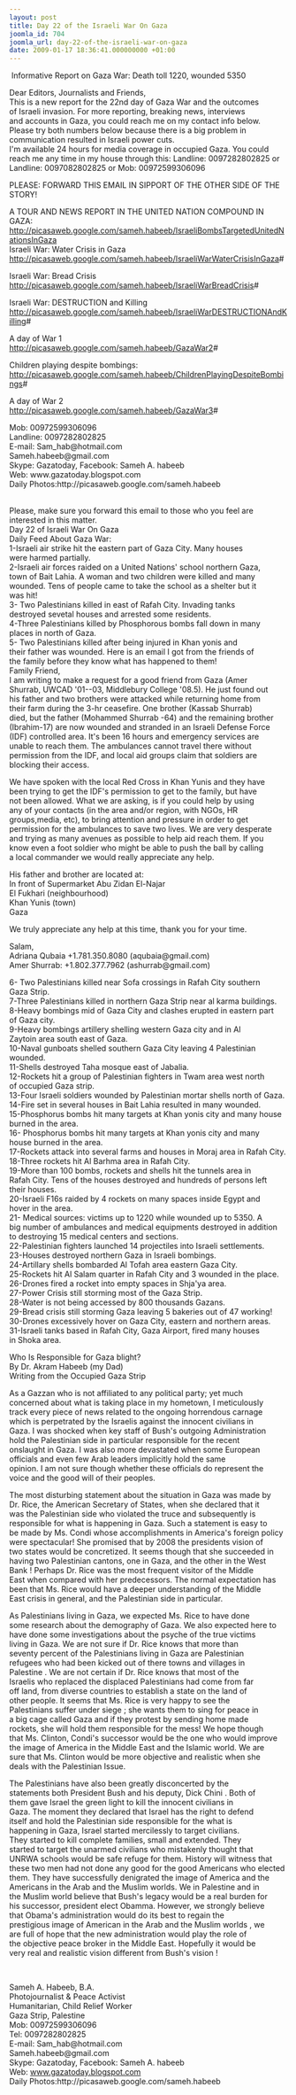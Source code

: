 ```yaml
---
layout: post
title: Day 22 of the Israeli War On Gaza
joomla_id: 704
joomla_url: day-22-of-the-israeli-war-on-gaza
date: 2009-01-17 18:36:41.000000000 +01:00
---
```

<p> Informative Report on Gaza War: Death toll 1220, wounded 5350</p>

<p>Dear Editors, Journalists and Friends,<br />This is a new report for the 22nd day of Gaza War and the outcomes<br />of Israeli invasion. For more reporting, breaking news, interviews<br />and accounts in Gaza, you could reach me on my contact info below.<br />Please try both numbers below because there is a big problem in<br />communication resulted in Israeli power cuts.<br />I'm available 24 hours for media coverage in occupied Gaza. You could<br />reach me any time in my house through this: Landline: 0097282802825 or<br />Landline: 0097082802825 or Mob: 00972599306096</p>
<p>PLEASE: FORWARD THIS EMAIL IN SIPPORT OF THE OTHER SIDE OF THE STORY!</p>
<p>A TOUR AND NEWS REPORT IN THE UNITED NATION COMPOUND IN GAZA:<br /><a href="http://picasaweb.google.com/sameh.habeeb/IsraeliBombsTargetedUnitedNationsInGaza">http://picasaweb.google.com/sameh.habeeb/IsraeliBombsTargetedUnitedNationsInGaza</a> <br />Israeli War: Water Crisis in Gaza<br /><a href="http://picasaweb.google.com/sameh.habeeb/IsraeliWarWaterCrisisInGaza">http://picasaweb.google.com/sameh.habeeb/IsraeliWarWaterCrisisInGaza</a>#</p>
<p>Israeli War: Bread Crisis<br /><a href="http://picasaweb.google.com/sameh.habeeb/IsraeliWarBreadCrisis">http://picasaweb.google.com/sameh.habeeb/IsraeliWarBreadCrisis</a>#</p>
<p>Israeli War: DESTRUCTION and Killing<br /><a href="http://picasaweb.google.com/sameh.habeeb/IsraeliWarDESTRUCTIONAndKilling">http://picasaweb.google.com/sameh.habeeb/IsraeliWarDESTRUCTIONAndKilling</a>#</p>
<p>A day of War 1<br /><a href="http://picasaweb.google.com/sameh.habeeb/GazaWar2">http://picasaweb.google.com/sameh.habeeb/GazaWar2</a>#</p>
<p>Children playing despite bombings:<br /><a href="http://picasaweb.google.com/sameh.habeeb/ChildrenPlayingDespiteBombings">http://picasaweb.google.com/sameh.habeeb/ChildrenPlayingDespiteBombings</a>#</p>
<p>A day of War 2<br /><a href="http://picasaweb.google.com/sameh.habeeb/GazaWar3">http://picasaweb.google.com/sameh.habeeb/GazaWar3</a>#</p>
<p>Mob: 00972599306096<br />Landline: 0097282802825<br />E-mail: Sam_hab@hotmail.com<br />Sameh.habeeb@gmail.com<br />Skype: Gazatoday, Facebook: Sameh A. habeeb<br />Web: www.gazatoday.blogspot.com<br />Daily Photos:http://picasaweb.google.com/sameh.habeeb</p>
<p><br />Please, make sure you forward this email to those who you feel are<br />interested in this matter.<br />Day 22 of Israeli War On Gaza<br />Daily Feed About Gaza War:<br />1-Israeli air strike hit the eastern part of Gaza City. Many houses<br />were harmed partially.<br />2-Israeli air forces raided on a United Nations' school northern Gaza,<br />town of Bait Lahia. A woman and two children were killed and many<br />wounded. Tens of people came to take the school as a shelter but it<br />was hit!<br />3- Two Palestinians killed in east of Rafah City. Invading tanks<br />destroyed sevetal houses and arrested some residents.<br />4-Three Palestinians killed by Phosphorous bombs fall down in many<br />places in north of Gaza.<br />5- Two Palestinians killed after being injured in Khan yonis and<br />their father was wounded. Here is an email I got from the friends of<br />the family before they know what has happened to them!<br />Family Friend,<br />I am writing to make a request for a good friend from Gaza (Amer<br />Shurrab, UWCAD '01--03, Middlebury College '08.5). He just found out<br />his father and two brothers were attacked while returning home from<br />their farm during the 3-hr ceasefire. One brother (Kassab Shurrab)<br />died, but the father (Mohammed Shurrab -64) and the remaining brother<br />(Ibrahim-17) are now wounded and stranded in an Israeli Defense Force<br />(IDF) controlled area. It's been 16 hours and emergency services are<br />unable to reach them. The ambulances cannot travel there without<br />permission from the IDF, and local aid groups claim that soldiers are<br />blocking their access.</p>
<p>We have spoken with the local Red Cross in Khan Yunis and they have<br />been trying to get the IDF's permission to get to the family, but have<br />not been allowed. What we are asking, is if you could help by using<br />any of your contacts (in the area and/or region, with NGOs, HR<br />groups,media, etc), to bring attention and pressure in order to get<br />permission for the ambulances to save two lives. We are very desperate<br />and trying as many avenues as possible to help aid reach them. If you<br />know even a foot soldier who might be able to push the ball by calling<br />a local commander we would really appreciate any help.</p>
<p>His father and brother are located at:<br />In front of Supermarket Abu Zidan El-Najar<br />El Fukhari (neighbourhood)<br />Khan Yunis (town)<br />Gaza</p>
<p>We truly appreciate any help at this time, thank you for your time.</p>
<p>Salam,<br />Adriana Qubaia +1.781.350.8080 (aqubaia@gmail.com)<br />Amer Shurrab: +1.802.377.7962 (ashurrab@gmail.com)</p>
<p>6- Two Palestinians killed near Sofa crossings in Rafah City southern<br />Gaza Strip.<br />7-Three Palestinians killed in northern Gaza Strip near al karma buildings.<br />8-Heavy bombings mid of Gaza City and clashes erupted in eastern part<br />of Gaza city.<br />9-Heavy bombings artillery shelling western Gaza city and in Al<br />Zaytoin area south east of Gaza.<br />10-Naval gunboats shelled southern Gaza City leaving 4 Palestinian wounded.<br />11-Shells destroyed Taha mosque east of Jabalia.<br />12-Rockets hit a group of Palestinian fighters in Twam area west north<br />of occupied Gaza strip.<br />13-Four Israeli soldiers wounded by Palestinian mortar shells north of Gaza.<br />14-Fire set in several houses in Bait Lahia resulted in many wounded.<br />15-Phosphorus bombs hit many targets at Khan yonis city and many house<br />burned in the area.<br />16- Phosphorus bombs hit many targets at Khan yonis city and many<br />house burned in the area.<br />17-Rockets attack into several farms and houses in Moraj area in Rafah City.<br />18-Three rockets hit Al Barhma area in Rafah City.<br />19-More than 100 bombs, rockets and shells hit the tunnels area in<br />Rafah City. Tens of the houses destroyed and hundreds of persons left<br />their houses.<br />20-Israeli F16s raided by 4 rockets on many spaces inside Egypt and<br />hover in the area.<br />21- Medical sources: victims up to 1220 while wounded up to 5350. A<br />big number of ambulances and medical equipments destroyed in addition<br />to destroying 15 medical centers and sections.<br />22-Palestinian fighters launched 14 projectiles into Israeli settlements.<br />23-Houses destroyed northern Gaza in Israeli bombings.<br />24-Artillary shells bombarded Al Tofah area eastern Gaza City.<br />25-Rockets hit Al Salam quarter in Rafah City and 3 wounded in the place.<br />26-Drones fired a rocket into empty spaces in Shja'ya area.<br />27-Power Crisis still storming most of the Gaza Strip.<br />28-Water is not being accessed by 800 thousands Gazans.<br />29-Bread crisis still storming Gaza leaving 5 bakeries out of 47 working!<br />30-Drones excessively hover on Gaza City, eastern and northern areas.<br />31-Israeli tanks based in Rafah City, Gaza Airport, fired many houses<br />in Shoka area.</p>
<p>Who Is Responsible for Gaza blight?<br />By Dr. Akram Habeeb (my Dad)<br />Writing from the Occupied Gaza Strip</p>
<p>As a Gazzan who is not affiliated to any political party; yet much<br />concerned about what is taking place in my hometown, I meticulously<br />track every piece of news related to the ongoing horrendous carnage<br />which is perpetrated by the Israelis against the innocent civilians in<br />Gaza. I was shocked when key staff of Bush's outgoing Administration<br />hold the Palestinian side in particular responsible for the recent<br />onslaught in Gaza. I was also more devastated when some European<br />officials and even few Arab leaders implicitly hold the same<br />opinion. I am not sure though whether these officials do represent the<br />voice and the good will of their peoples.</p>
<p>The most disturbing statement about the situation in Gaza was made by<br />Dr. Rice, the American Secretary of States, when she declared that it<br />was the Palestinian side who violated the truce and subsequently is<br />responsible for what is happening in Gaza. Such a statement is easy to<br />be made by Ms. Condi whose accomplishments in America's foreign policy<br />were spectacular! She promised that by 2008 the presidents vision of<br />two states would be concretized. It seems though that she succeeded in<br />having two Palestinian cantons, one in Gaza, and the other in the West<br />Bank ! Perhaps Dr. Rice was the most frequent visitor of the Middle<br />East when compared with her predecessors. The normal expectation has<br />been that Ms. Rice would have a deeper understanding of the Middle<br />East crisis in general, and the Palestinian side in particular.</p>
<p>As Palestinians living in Gaza, we expected Ms. Rice to have done<br />some research about the demography of Gaza. We also expected here to<br />have done some investigations about the psyche of the true victims<br />living in Gaza. We are not sure if Dr. Rice knows that more than<br />seventy percent of the Palestinians living in Gaza are Palestinian<br />refugees who had been kicked out of there towns and villages in<br />Palestine . We are not certain if Dr. Rice knows that most of the<br />Israelis who replaced the displaced Palestinians had come from far<br />off land, from diverse countries to establish a state on the land of<br />other people. It seems that Ms. Rice is very happy to see the<br />Palestinians suffer under siege ; she wants them to sing for peace in<br />a big cage called Gaza and if they protest by sending home made<br />rockets, she will hold them responsible for the mess! We hope though<br />that Ms. Clinton, Condi's successor would be the one who would improve<br />the image of America in the Middle East and the Islamic world. We are<br />sure that Ms. Clinton would be more objective and realistic when she<br />deals with the Palestinian Issue.</p>
<p>The Palestinians have also been greatly disconcerted by the<br />statements both President Bush and his deputy, Dick Chini . Both of<br />them gave Israel the green light to kill the innocent civilians in<br />Gaza. The moment they declared that Israel has the right to defend<br />itself and hold the Palestinian side responsible for the what is<br />happening in Gaza, Israel started mercilessly to target civilians.<br />They started to kill complete families, small and extended. They<br />started to target the unarmed civilians who mistakenly thought that<br />UNRWA schools would be safe refuge for them. History will witness that<br />these two men had not done any good for the good Americans who elected<br />them. They have successfully denigrated the image of America and the<br />Americans in the Arab and the Muslim worlds. We in Palestine and in<br />the Muslim world believe that Bush's legacy would be a real burden for<br />his successor, president elect Obamma. However, we strongly believe<br />that Obama's administration would do its best to regain the<br />prestigious image of American in the Arab and the Muslim worlds , we<br />are full of hope that the new administration would play the role of<br />the objective peace broker in the Middle East. Hopefully it would be<br />very real and realistic vision different from Bush's vision !</p>
<p> </p>
<p>Sameh A. Habeeb, B.A.<br />Photojournalist & Peace Activist<br />Humanitarian, Child Relief Worker<br />Gaza Strip, Palestine<br />Mob: 00972599306096<br />Tel: 0097282802825<br />E-mail: Sam_hab@hotmail.com<br />Sameh.habeeb@gmail.com<br />Skype: Gazatoday, Facebook: Sameh A. habeeb<br />Web: <a href="http://www.gazatoday.blogspot.com">www.gazatoday.blogspot.com</a> <br />Daily Photos:http://picasaweb.google.com/sameh.habeeb</p>
 
